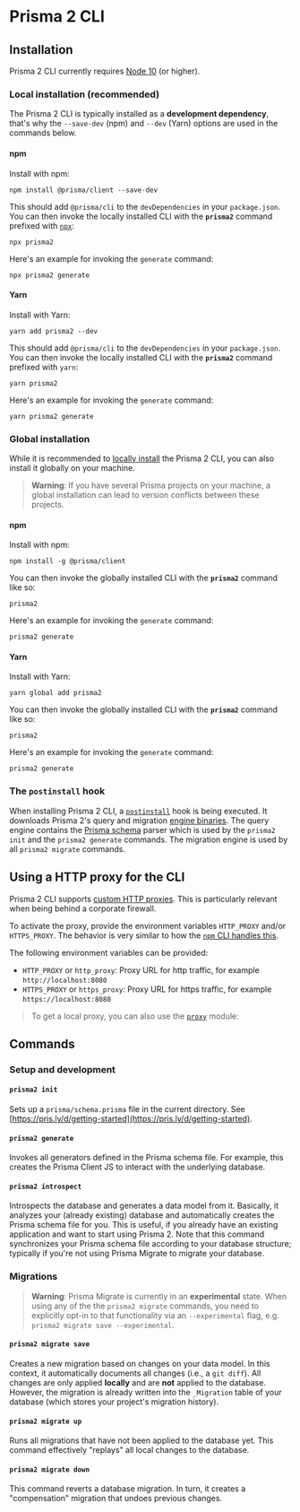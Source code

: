 # Prisma 2 CLI

## Installation

Prisma 2 CLI currently requires [Node 10](https://nodejs.org/en/download/releases/) (or higher).

### Local installation (recommended)

The Prisma 2 CLI is typically installed as a **development dependency**, that's why the `--save-dev` (npm) and `--dev` (Yarn) options are used in the commands below.

#### npm

Install with npm:

```
npm install @prisma/client --save-dev
```

This should add `@prisma/cli` to the `devDependencies` in your `package.json`. You can then invoke the locally installed CLI with the **`prisma2`** command prefixed with [`npx`](https://github.com/npm/npx#readme):

```
npx prisma2
```

Here's an example for invoking the `generate` command:

```
npx prisma2 generate
```


#### Yarn

Install with Yarn:

```
yarn add prisma2 --dev
```

This should add `@prisma/cli` to the `devDependencies` in your `package.json`. You can then invoke the locally installed CLI with the **`prisma2`** command prefixed with `yarn`:

```
yarn prisma2
```

Here's an example for invoking the `generate` command:

```
yarn prisma2 generate
```

### Global installation

While it is recommended to [locally install](#local-installation-recommended) the Prisma 2 CLI, you can also install it globally on your machine. 

> **Warning**: If you have several Prisma projects on your machine, a global installation can lead to version conflicts between these projects.

#### npm

Install with npm:

```
npm install -g @prisma/client
```

You can then invoke the globally installed CLI with the **`prisma2`** command like so:

```
prisma2
```

Here's an example for invoking the `generate` command:

```
prisma2 generate
```


#### Yarn

Install with Yarn:

```
yarn global add prisma2
```

You can then invoke the globally installed CLI with the **`prisma2`** command like so:

```
prisma2
```

Here's an example for invoking the `generate` command:

```
prisma2 generate
```

### The `postinstall` hook

When installing Prisma 2 CLI, a [`postinstall`](https://github.com/prisma/prisma2/blob/master/cli/sdk/package.json#L13) hook is being executed. It downloads Prisma 2's query and migration [engine binaries](https://github.com/prisma/prisma-engine). The query engine contains the [Prisma schema](./prisma-schema-file.md) parser which is used by the `prisma2 init` and the `prisma2 generate` commands. The migration engine is used by all `prisma2 migrate` commands.

## Using a HTTP proxy for the CLI

Prisma 2 CLI supports [custom HTTP proxies](https://github.com/prisma/prisma2/issues/506). This is particularly relevant when being behind a corporate firewall.

To activate the proxy, provide the environment variables `HTTP_PROXY` and/or `HTTPS_PROXY`. The behavior is very similar to how the [`npm` CLI handles this](https://docs.npmjs.com/misc/config#https-proxy).

The following environment variables can be provided:

- `HTTP_PROXY` or `http_proxy`: Proxy URL for http traffic, for example `http://localhost:8080`
- `HTTPS_PROXY` or `https_proxy`: Proxy URL for https traffic, for example `https://localhost:8080`

> To get a local proxy, you can also use the [`proxy`](https://www.npmjs.com/package/proxy) module:

## Commands

### Setup and development

#### `prisma2 init`

Sets up a `prisma/schema.prisma` file in the current directory. See [https://pris.ly/d/getting-started](https://pris.ly/d/getting-started).

#### `prisma2 generate`

Invokes all generators defined in the Prisma schema file. For example, this creates the Prisma Client JS to interact with the underlying database.

#### `prisma2 introspect`

Introspects the database and generates a data model from it. Basically, it analyzes your (already existing) database and automatically creates the Prisma schema file for you. This is useful, if you already have an existing application and want to start using Prisma 2. Note that this command synchronizes your Prisma schema file according to your database structure; typically if you're not using Prisma Migrate to migrate your database.

### Migrations

> **Warning**: Prisma Migrate is currently in an **experimental** state. When using any of the the `prisma2 migrate` commands, you need to explicitly opt-in to that functionality via an `--experimental` flag, e.g. `prisma2 migrate save --experimental`.

#### `prisma2 migrate save`

Creates a new migration based on changes on your data model. In this context, it automatically documents all changes (i.e., a `git diff`). All changes are only applied **locally** and are **not** applied to the database. However, the migration is already written into the `_Migration` table of your database (which stores your project's migration history).

#### `prisma2 migrate up`

Runs all migrations that have not been applied to the database yet. This command effectively "replays" all local changes to the database.

#### `prisma2 migrate down`

This command reverts a database migration. In turn, it creates a "compensation" migration that undoes previous changes.
